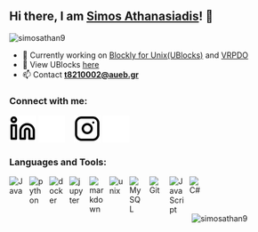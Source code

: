 ## Hi there, I am [Simos Athanasiadis](https://github.com/simosathan9)! 👋

<p align="left"> <img src="https://komarev.com/ghpvc/?username=simosathan9&label=Profile%20views&color=0e75b6&style=flat" alt="simosathan9" /> </p>

- 🔭 Currently working on [Blockly for Unix(UBlocks)](https://github.com/foivospro/blockly_unix) and [VRPDO](https://github.com/aomirolis/VRPDO)
- 👀 View UBlocks [here](https://ublocks.balab.aueb.gr/)
- 📫 Contact **t8210002@aueb.gr**

### Connect with me:
[![website](./img/linkedin-light.svg)](https://www.linkedin.com/in/simos-athanasiadis-487418221/#gh-light-mode-only)
[![website](./img/linkedin-dark.svg)](https://www.linkedin.com/in/simos-athanasiadis-487418221/#gh-dark-mode-only)
&nbsp;&nbsp;
[![website](./img/instagram-light.svg)](https://www.instagram.com/simos.athanasiadis/#gh-light-mode-only)
[![website](./img/instagram-dark.svg)](https://www.instagram.com/simos.athanasiadis/#gh-dark-mode-only)

### Languages and Tools:

<img align="left" alt="Java" width="26px" src="https://cdn.jsdelivr.net/gh/devicons/devicon/icons/java/java-original.svg" style="padding-right:10px;" />
<img align="left" alt="python" width="26px" src="https://cdn.jsdelivr.net/gh/devicons/devicon/icons/python/python-original.svg" style="padding-right:10px;" />
<img align="left" alt="docker" width="26px" src="https://cdn.jsdelivr.net/gh/devicons/devicon/icons/docker/docker-original.svg" style="padding-right:10px;" />
<img align="left" alt="jupyter" width="26px" src="https://cdn.jsdelivr.net/gh/devicons/devicon/icons/jupyter/jupyter-original.svg" style="padding-right:10px;" />
<img align="left" alt="markdown" width="26px" src="https://cdn.jsdelivr.net/gh/devicons/devicon/icons/markdown/markdown-original.svg" style="padding-right:10px;" />
<img align="left" alt="unix" width="26px" src="https://cdn.jsdelivr.net/gh/devicons/devicon/icons/unix/unix-original.svg" style="padding-right:10px;" />
<img align="left" alt="MySQL" width="26px" src="https://cdn.jsdelivr.net/gh/devicons/devicon/icons/mysql/mysql-original.svg" style="padding-right:10px;" />
<img align="left" alt="Git" width="26px" src="https://cdn.jsdelivr.net/gh/devicons/devicon/icons/git/git-original.svg" style="padding-right:10px;" />
<img align="left" alt="JavaScript" width="26px" src="https://cdn.jsdelivr.net/gh/devicons/devicon/icons/javascript/javascript-original.svg" style="padding-right:10px;" />
<img align="left" alt="C#" width="26px" src="https://cdn.jsdelivr.net/gh/devicons/devicon/icons/csharp/csharp-original.svg" style="padding-right:10px;" />
<br />
<br />
<br />

<p>&nbsp;<img align="center" src="https://github-readme-stats.vercel.app/api?username=simosathan9&show_icons=true&locale=en" alt="simosathan9" /></p>
